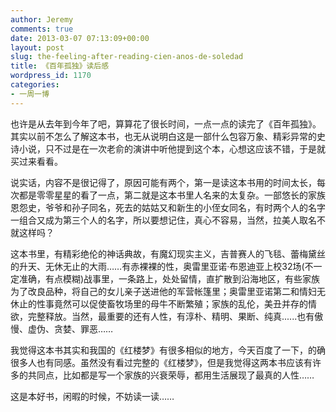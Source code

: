 ```yaml
---
author: Jeremy
comments: true
date: 2013-03-07 07:13:09+00:00
layout: post
slug: the-feeling-after-reading-cien-anos-de-soledad
title: 《百年孤独》读后感
wordpress_id: 1170
categories:
- 一周一博
---
```


也许是从去年到今年了吧，算算花了很长时间，一点一点的读完了《百年孤独》。其实以前不怎么了解这本书，也无从说明白这是一部什么包容万象、精彩异常的史诗小说，只不过是在一次老俞的演讲中听他提到这个本，心想这应该不错，于是就买过来看看。




说实话，内容不是很记得了，原因可能有两个，第一是读这本书用的时间太长，每次都是零零星星的看了一点，第二就是这本书里人名来的太复杂。一部悠长的家族恩怨史，爷爷和孙子同名，死去的姑姑又和新生的小侄女同名，有时两个人的名字一组合又成为第三个人的名字，所以要想记住，真心不容易，当然，拉美人取名不就这样吗？




这本书里，有精彩绝伦的神话典故，有魔幻现实主义，吉普赛人的飞毯、蕾梅黛丝的升天、无休无止的大雨……有赤裸裸的性，奥雷里亚诺·布恩迪亚上校32场(不一定准确，有点模糊)战事里，一条路上，处处留情，直扩散到沿海地区，有些家族为了改良品种，将自己的女儿亲子送进他的军营帐篷里；奥雷里亚诺第二和情妇无休止的性事竟然可以促使畜牧场里的母牛不断繁殖；家族的乱伦，美丑并存的情欲，完整释放。当然，最重要的还有人性，有淳朴、精明、果断、纯真......也有傲慢、虚伪、贪婪、罪恶……




我觉得这本书其实和我国的《红楼梦》有很多相似的地方，今天百度了一下，的确很多人也有同感。虽然没有看过完整的《红楼梦》，但是我觉得这两本书应该有许多的共同点，比如都是写一个家族的兴衰荣辱，都用生活展现了最真的人性……




这是本好书，闲暇的时候，不妨读一读……
